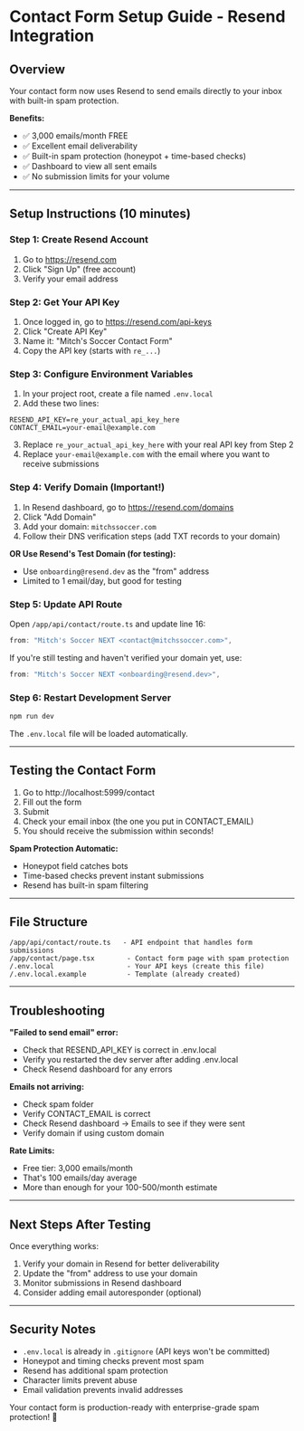 # Contact Form Setup Guide - Resend Integration

## Overview
Your contact form now uses Resend to send emails directly to your inbox with built-in spam protection.

**Benefits:**
- ✅ 3,000 emails/month FREE
- ✅ Excellent email deliverability
- ✅ Built-in spam protection (honeypot + time-based checks)
- ✅ Dashboard to view all sent emails
- ✅ No submission limits for your volume

---

## Setup Instructions (10 minutes)

### Step 1: Create Resend Account
1. Go to https://resend.com
2. Click "Sign Up" (free account)
3. Verify your email address

### Step 2: Get Your API Key
1. Once logged in, go to https://resend.com/api-keys
2. Click "Create API Key"
3. Name it: "Mitch's Soccer Contact Form"
4. Copy the API key (starts with `re_...`)

### Step 3: Configure Environment Variables
1. In your project root, create a file named `.env.local`
2. Add these two lines:
```
RESEND_API_KEY=re_your_actual_api_key_here
CONTACT_EMAIL=your-email@example.com
```
3. Replace `re_your_actual_api_key_here` with your real API key from Step 2
4. Replace `your-email@example.com` with the email where you want to receive submissions

### Step 4: Verify Domain (Important!)
1. In Resend dashboard, go to https://resend.com/domains
2. Click "Add Domain"
3. Add your domain: `mitchssoccer.com`
4. Follow their DNS verification steps (add TXT records to your domain)

**OR Use Resend's Test Domain (for testing):**
- Use `onboarding@resend.dev` as the "from" address
- Limited to 1 email/day, but good for testing

### Step 5: Update API Route
Open `/app/api/contact/route.ts` and update line 16:
```typescript
from: "Mitch's Soccer NEXT <contact@mitchssoccer.com>",
```

If you're still testing and haven't verified your domain yet, use:
```typescript
from: "Mitch's Soccer NEXT <onboarding@resend.dev>",
```

### Step 6: Restart Development Server
```bash
npm run dev
```

The `.env.local` file will be loaded automatically.

---

## Testing the Contact Form

1. Go to http://localhost:5999/contact
2. Fill out the form
3. Submit
4. Check your email inbox (the one you put in CONTACT_EMAIL)
5. You should receive the submission within seconds!

**Spam Protection Automatic:**
- Honeypot field catches bots
- Time-based checks prevent instant submissions
- Resend has built-in spam filtering

---

## File Structure

```
/app/api/contact/route.ts   - API endpoint that handles form submissions
/app/contact/page.tsx        - Contact form page with spam protection
/.env.local                  - Your API keys (create this file)
/.env.local.example          - Template (already created)
```

---

## Troubleshooting

**"Failed to send email" error:**
- Check that RESEND_API_KEY is correct in .env.local
- Verify you restarted the dev server after adding .env.local
- Check Resend dashboard for any errors

**Emails not arriving:**
- Check spam folder
- Verify CONTACT_EMAIL is correct
- Check Resend dashboard → Emails to see if they were sent
- Verify domain if using custom domain

**Rate Limits:**
- Free tier: 3,000 emails/month
- That's 100 emails/day average
- More than enough for your 100-500/month estimate

---

## Next Steps After Testing

Once everything works:
1. Verify your domain in Resend for better deliverability
2. Update the "from" address to use your domain
3. Monitor submissions in Resend dashboard
4. Consider adding email autoresponder (optional)

---

## Security Notes

- `.env.local` is already in `.gitignore` (API keys won't be committed)
- Honeypot and timing checks prevent most spam
- Resend has additional spam protection
- Character limits prevent abuse
- Email validation prevents invalid addresses

Your contact form is production-ready with enterprise-grade spam protection! 🎯
